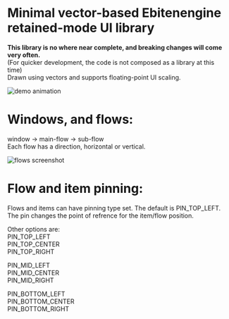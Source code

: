 # Minimal vector-based Ebitenengine retained-mode UI library
**This library is no where near complete, and breaking changes will come very often.**  
(For quicker development, the code is not composed as a library at this time)  
Drawn using vectors and supports floating-point UI scaling.

![demo animation](https://github.com/user-attachments/assets/eef712c8-fa1e-4afe-826e-624c860ab842)

# Windows, and flows:
window -> main-flow -> sub-flow  
Each flow has a direction, horizontal or vertical.

![flows screenshot](https://github.com/user-attachments/assets/b79c05ca-250a-4944-8cda-27d8ea598cc4)


# Flow and item pinning:
Flows and items can have pinning type set. The default is PIN_TOP_LEFT.  
The pin changes the point of refrence for the item/flow position.

Other options are:  
PIN_TOP_LEFT  
PIN_TOP_CENTER  
PIN_TOP_RIGHT

PIN_MID_LEFT  
PIN_MID_CENTER  
PIN_MID_RIGHT

PIN_BOTTOM_LEFT  
PIN_BOTTOM_CENTER  
PIN_BOTTOM_RIGHT
